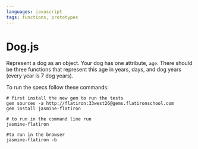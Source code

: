 ```yaml
---
languages: javascript
tags: functions, prototypes
---
```


# Dog.js

Represent a dog as an object. Your dog has one attribute, `age`. There should be three functions that represent this age in years, days, and dog years (every year is 7 dog years).

To run the specs follow these commands:
```shell
# first install the new gem to run the tests
gem sources -a http://flatiron:33west26@gems.flatironschool.com
gem install jasmine-flatiron

# to run in the command line run
jasmine-flatiron

#to run in the browser
jasmine-flatiron -b
```